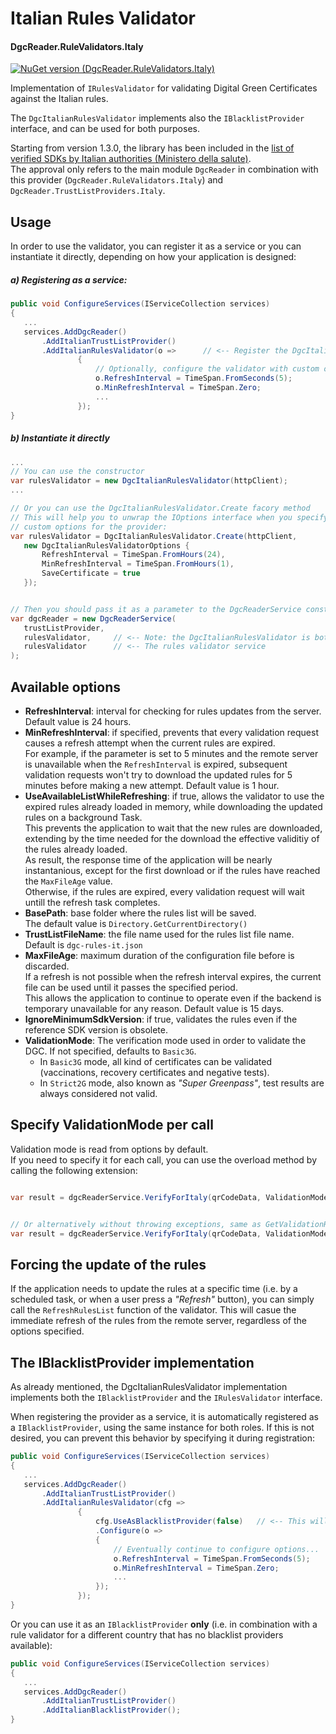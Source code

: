﻿# Italian Rules Validator
#### DgcReader.RuleValidators.Italy 

[![NuGet version (DgcReader.RuleValidators.Italy)](https://img.shields.io/nuget/vpre/DgcReader.RuleValidators.Italy)](https://www.nuget.org/packages/DgcReader.RuleValidators.Italy/)

Implementation of `IRulesValidator` for validating Digital Green Certificates against the Italian rules.

The `DgcItalianRulesValidator` implements also the `IBlacklistProvider` interface, and can be used for both purposes.

Starting from version 1.3.0, the library has been included in the [list of verified SDKs by Italian authorities (Ministero della salute)](https://github.com/ministero-salute/it-dgc-verificac19-sdk-onboarding).  
The approval only refers to the main module `DgcReader` in combination with this provider (`DgcReader.RuleValidators.Italy`) and `DgcReader.TrustListProviders.Italy`.

## Usage

In order to use the validator, you can register it as a service or you can instantiate it directly, depending on how your application is designed:

##### a) Registering as a service:
 ``` csharp
public void ConfigureServices(IServiceCollection services)
{
    ...
    services.AddDgcReader()
        .AddItalianTrustListProvider()
        .AddItalianRulesValidator(o =>      // <-- Register the DgcItalianRulesValidator service
                {
                    // Optionally, configure the validator with custom options
                    o.RefreshInterval = TimeSpan.FromSeconds(5);
                    o.MinRefreshInterval = TimeSpan.Zero;
                    ...
                });
}
```

##### b) Instantiate it directly
 ``` csharp
...
// You can use the constructor
var rulesValidator = new DgcItalianRulesValidator(httpClient);
...

// Or you can use the DgcItalianRulesValidator.Create facory method
// This will help you to unwrap the IOptions interface when you specify 
// custom options for the provider:
var rulesValidator = DgcItalianRulesValidator.Create(httpClient, 
    new DgcItalianRulesValidatorOptions {
        RefreshInterval = TimeSpan.FromHours(24),
        MinRefreshInterval = TimeSpan.FromHours(1),
        SaveCertificate = true
    });


// Then you should pass it as a parameter to the DgcReaderService constructor:
var dgcReader = new DgcReaderService(
    trustListProvider, 
    rulesValidator,     // <-- Note: the DgcItalianRulesValidator is both a Blacklist provider and a rules validator
    rulesValidator      // <-- The rules validator service
);

```


## Available options

- **RefreshInterval**: interval for checking for rules updates from the server. Default value is 24 hours.
- **MinRefreshInterval**: if specified, prevents that every validation request causes a refresh attempt when the current rules are expired.  
For example, if the parameter is set to 5 minutes and the remote server is unavailable when the `RefreshInterval` is expired, subsequent validation requests won't try to download the updated rules for 5 minutes before making a new attempt. 
Default value is 1 hour.
- **UseAvailableListWhileRefreshing**: if true, allows the validator to use the expired rules already loaded in memory, while downloading the updated rules on a background Task.  
This prevents the application to wait that the new rules are downloaded, extending by the time needed for the download the effective validitiy of the rules already loaded.  
As result, the response time of the application will be nearly instantanious, except for the first download or if the rules have reached the `MaxFileAge` value.  
Otherwise, if the rules are expired, every validation request will wait untill the refresh task completes.
- **BasePath**: base folder where the rules list will be saved.  
The default value is `Directory.GetCurrentDirectory()`
- **TrustListFileName**: the file name used for the rules list file name. Default is `dgc-rules-it.json`
- **MaxFileAge**: maximum duration of the configuration file before is discarded.  
If a refresh is not possible when the refresh interval expires, the current file can be used until it passes the specified period.  
This allows the application to continue to operate even if the backend is temporary unavailable for any reason.
Default value is 15 days.
- **IgnoreMinimumSdkVersion**: if true, validates the rules even if the reference SDK version is obsolete.
- **ValidationMode**: The verification mode used in order to validate the DGC. If not specified, defaults to `Basic3G`.  
  - In `Basic3G` mode, all kind of certificates can be validated (vaccinations, recovery certificates and negative tests).
  - In `Strict2G` mode, also known as *"Super Greenpass"*, test results are always considered not valid.

## Specify ValidationMode per call
Validation mode is read from options by default.  
If you need to specify it for each call, you can use the overload method by calling the following extension:

 ``` csharp

var result = dgcReaderService.VerifyForItaly(qrCodeData, ValidationMode.Strict2G);


// Or alternatively without throwing exceptions, same as GetValidationResult
var result = dgcReaderService.VerifyForItaly(qrCodeData, ValidationMode.Strict2G, throwOnError: false);
```



## Forcing the update of the rules
If the application needs to update the rules at a specific time (i.e. by a scheduled task, or when a user press a *"Refresh"* button), you can simply call the `RefreshRulesList` function of the validator.
This will casue the immediate refresh of the rules from the remote server, regardless of the options specified.

## The IBlacklistProvider implementation
As already mentioned, the DgcItalianRulesValidator implementation implements both the `IBlacklistProvider` and the `IRulesValidator` interface.

When registering the provider as a service, it is automatically registered as a `IBlacklistProvider`, using the same instance for both roles.
If this is not desired, you can prevent this behavior by specifying it during registration:

 ``` csharp
public void ConfigureServices(IServiceCollection services)
{
    ...
    services.AddDgcReader()
        .AddItalianTrustListProvider()
        .AddItalianRulesValidator(cfg =>
                {
                    cfg.UseAsBlacklistProvider(false)   // <-- This will prevent to use the validator as an IBlacklistProvider
                    .Configure(o =>
                    {
                        // Eventually continue to configure options...
                        o.RefreshInterval = TimeSpan.FromSeconds(5);
                        o.MinRefreshInterval = TimeSpan.Zero;
                        ...
                    });
                });
}
```

Or you can use it as an `IBlacklistProvider` **only** (i.e. in combination with a rule validator for a different country that has no blacklist providers available):

 ``` csharp
public void ConfigureServices(IServiceCollection services)
{
    ...
    services.AddDgcReader()
        .AddItalianTrustListProvider()
        .AddItalianBlacklistProvider();
}
```